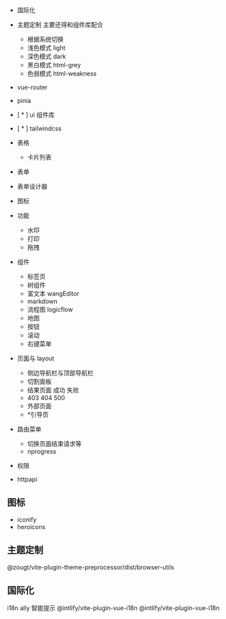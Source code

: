 - 国际化
- 主题定制 主要还得和组件库配合
  - 根据系统切换
  - 浅色模式 light
  - 深色模式 dark
  - 黑白模式 html-grey
  - 色弱模式 html-weakness
- vue-router
- pinia
- [ * ] ui 组件库
- [ * ] tailwindcss
- 表格
  - 卡片列表
- 表单
- 表单设计器
- 图标
- 功能
  - 水印
  - 打印
  - 拖拽
- 组件

  - 标签页
  - 树组件
  - 富文本 wangEditor
  - markdown
  - 流程图 logicflow
  - 地图
  - 按钮
  - 滚动
  - 右键菜单

- 页面与 layout

  - 侧边导航栏与顶部导航栏
  - 切割面板
  - 结果页面 成功 失败
  - 403 404 500
  - 外部页面
  - \*引导页

- 路由菜单
  - 切换页面结束请求等
  - nprogress
- 权限
- httpapi

## 图标

- iconify
- heroicons

## 主题定制

@zougt/vite-plugin-theme-preprocessor/dist/browser-utils

## 国际化
i18n ally 智能提示
@intlify/vite-plugin-vue-i18n
@intlify/vite-plugin-vue-i18n

